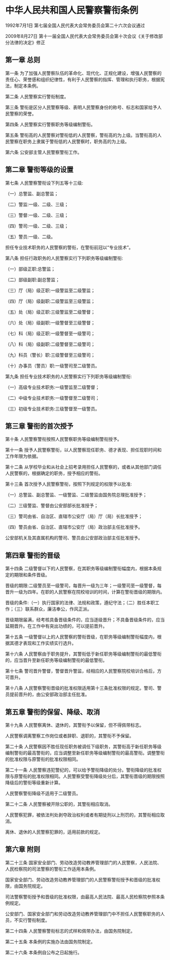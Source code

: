# 中华人民共和国人民警察警衔条例

1992年7月1日 第七届全国人民代表大会常务委员会第二十六次会议通过

2009年8月27日 第十一届全国人民代表大会常务委员会第十次会议《关于修改部分法律的决定》修正



## 第一章 总则

第一条 为了加强人民警察队伍的革命化、现代化、正规化建设，增强人民警察的责任心、荣誉感和组织纪律性，有利于人民警察的指挥、管理和执行职务，根据宪法，制定本条例。

第二条 人民警察实行警衔制度。

第三条 警衔是区分人民警察等级、表明人民警察身份的称号、标志和国家给予人民警察的荣誉。

第四条 人民警察实行警察职务等级编制警衔。

第五条 警衔高的人民警察对警衔低的人民警察，警衔高的为上级。当警衔高的人民警察在职务上隶属于警衔低的人民警察时，职务高的为上级。

第六条 公安部主管人民警察警衔工作。

## 第二章 警衔等级的设置

第七条 人民警察警衔设下列五等十三级:

（一）总警监、副总警监；

（二）警监:一级、二级、三级；

（三）警督:一级、二级、三级；

（四）警司:一级、二级、三级；

（五）警员:一级、二级。

担任专业技术职务的人民警察的警衔，在警衔前冠以“专业技术”。

第八条 担任行政职务的人民警察实行下列职务等级编制警衔:

（一）部级正职:总警监；

（二）部级副职:副总警监；

（三）厅（局）级正职:一级警监至二级警监；

（四）厅（局）级副职:二级警监至三级警监；

（五）处（局）级正职:三级警监至二级警督；

（六）处（局）级副职:一级警督至三级警督；

（七）科（局）级正职:一级警督至一级警司；

（八）科（局）级副职:二级警督至二级警司；

（九）科员（警长）职:三级警督至三级警司；

（十）办事员（警员）职:一级警司至二级警员。

第九条 担任专业技术职务的人民警察实行下列职务等级编制警衔:

（一）高级专业技术职务:一级警监至二级警督；

（二）中级专业技术职务:一级警督至二级警司；

（三）初级专业技术职务:三级警督至一级警员。

## 第三章 警衔的首次授予

第十条 人民警察警衔按照人民警察职务等级编制警衔授予。

第十一条 授予人民警察警衔，以人民警察现任职务、德才表现、担任现职时间和工作年限为依据。

第十二条 从学校毕业和从社会上招考录用担任人民警察的，或者从其他部门调任人民警察的，根据确定的职务，授予相应的警衔。

第十三条 首次授予人民警察警衔，按照下列规定的权限予以批准:

（一）总警监、副总警监、一级警监、二级警监由国务院总理批准授予；

（二）三级警监、警督由公安部部长批准授予；

（三）警司由省、自治区、直辖市公安厅（局）厅（局）长批准授予；

（四）警员由省、自治区、直辖市公安厅（局）政治部主任批准授予。

公安部机关及其直属机构的警司、警员由公安部政治部主任批准授予。

## 第四章 警衔的晋级

第十四条 二级警督以下的人民警察，在其职务等级编制警衔幅度内，根据本条规定的期限和条件晋级。

晋级的期限:二级警员至一级警司，每晋升一级为三年；一级警司至一级警督，每晋升一级为四年。在职的人民警察在院校培训的时间，计算在警衔晋级的期限内。

晋级的条件:（一）执行国家的法律、法规和政策，遵纪守法；（二）胜任本职工作；（三）联系群众，廉洁奉公，作风正派。

晋级期限届满，经考核具备晋级条件的，应当逐级晋升；不具备晋级条件的，应当延期晋升。在工作中有突出功绩的，可以提前晋升。

第十五条 一级警督以上的人民警察的警衔晋级，在职务等级编制警衔幅度内，根据其德才表现和工作实绩实行选升。

第十六条 人民警察由于职务提升，其警衔低于新任职务等级编制警衔的最低警衔的，应当晋升至新任职务等级编制警衔的最低警衔。

第十七条 警司晋升警督，警督晋升警监，经相应的人民警察院校培训合格后，方可晋升。

第十八条 人民警察警衔晋级的批准权限适用第十三条批准权限的规定。警司、警员提前晋升的，由公安部政治部主任批准。

## 第五章 警衔的保留、降级、取消

第十九条 人民警察离休、退休的，其警衔予以保留，但不得佩带标志。

人民警察调离警察工作岗位或者辞职、退职的，其警衔不予保留。

第二十条 人民警察因不胜任现任职务被调任下级职务，其警衔高于新任职务等级编制警衔的最高警衔的，应当调整至新任职务等级编制警衔的最高警衔。调整警衔的批准权限与原警衔的批准权限相同。

第二十一条 人民警察违犯警纪的，可以给予警衔降级的处分。警衔降级的批准权限与原警衔的批准权限相同。人民警察受警衔降级处分后，其警衔晋级的期限按照降级后的警衔等级重新计算。

人民警察警衔降级不适用于二级警员。

第二十二条 人民警察被开除公职的，其警衔相应取消。

人民警察犯罪，被依法判处剥夺政治权利或者有期徒刑以上刑罚的，其警衔相应取消。

离休、退休的人民警察犯罪的，适用前款的规定。

## 第六章 附则

第二十三条 国家安全部门、劳动改造劳动教养管理部门的人民警察，人民法院、人民检察院的司法警察的警衔工作适用本条例。

国家安全部门、劳动改造劳动教养管理部门的人民警察警衔授予和晋级的批准权限，由国务院规定。

司法警察警衔授予和晋级的批准权限，由最高人民法院、最高人民检察院参照本条例规定。

公安部门、国家安全部门和劳动改造劳动教养管理部门中不担任人民警察职务的人员，不实行警衔制度。

第二十四条 人民警察警衔标志的式样和佩带办法，由国务院制定。

第二十五条 本条例的实施办法由国务院制定。

第二十六条 本条例自公布之日起施行。